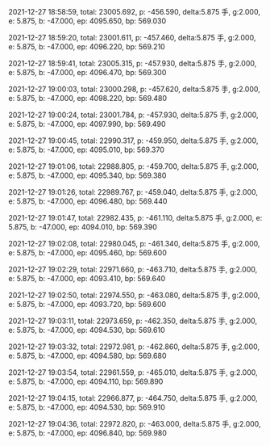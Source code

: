 2021-12-27 18:58:59, total: 23005.692, p: -456.590, delta:5.875 手, g:2.000, e: 5.875, b: -47.000, ep: 4095.650, bp: 569.030

2021-12-27 18:59:20, total: 23001.611, p: -457.460, delta:5.875 手, g:2.000, e: 5.875, b: -47.000, ep: 4096.220, bp: 569.210

2021-12-27 18:59:41, total: 23005.315, p: -457.930, delta:5.875 手, g:2.000, e: 5.875, b: -47.000, ep: 4096.470, bp: 569.300

2021-12-27 19:00:03, total: 23000.298, p: -457.620, delta:5.875 手, g:2.000, e: 5.875, b: -47.000, ep: 4098.220, bp: 569.480

2021-12-27 19:00:24, total: 23001.784, p: -457.930, delta:5.875 手, g:2.000, e: 5.875, b: -47.000, ep: 4097.990, bp: 569.490

2021-12-27 19:00:45, total: 22990.317, p: -459.950, delta:5.875 手, g:2.000, e: 5.875, b: -47.000, ep: 4095.010, bp: 569.370

2021-12-27 19:01:06, total: 22988.805, p: -459.700, delta:5.875 手, g:2.000, e: 5.875, b: -47.000, ep: 4095.340, bp: 569.380

2021-12-27 19:01:26, total: 22989.767, p: -459.040, delta:5.875 手, g:2.000, e: 5.875, b: -47.000, ep: 4096.480, bp: 569.440

2021-12-27 19:01:47, total: 22982.435, p: -461.110, delta:5.875 手, g:2.000, e: 5.875, b: -47.000, ep: 4094.010, bp: 569.390

2021-12-27 19:02:08, total: 22980.045, p: -461.340, delta:5.875 手, g:2.000, e: 5.875, b: -47.000, ep: 4095.460, bp: 569.600

2021-12-27 19:02:29, total: 22971.660, p: -463.710, delta:5.875 手, g:2.000, e: 5.875, b: -47.000, ep: 4093.410, bp: 569.640

2021-12-27 19:02:50, total: 22974.550, p: -463.080, delta:5.875 手, g:2.000, e: 5.875, b: -47.000, ep: 4093.720, bp: 569.600

2021-12-27 19:03:11, total: 22973.659, p: -462.350, delta:5.875 手, g:2.000, e: 5.875, b: -47.000, ep: 4094.530, bp: 569.610

2021-12-27 19:03:32, total: 22972.981, p: -462.860, delta:5.875 手, g:2.000, e: 5.875, b: -47.000, ep: 4094.580, bp: 569.680

2021-12-27 19:03:54, total: 22961.559, p: -465.010, delta:5.875 手, g:2.000, e: 5.875, b: -47.000, ep: 4094.110, bp: 569.890

2021-12-27 19:04:15, total: 22966.877, p: -464.750, delta:5.875 手, g:2.000, e: 5.875, b: -47.000, ep: 4094.530, bp: 569.910

2021-12-27 19:04:36, total: 22972.820, p: -463.000, delta:5.875 手, g:2.000, e: 5.875, b: -47.000, ep: 4096.840, bp: 569.980